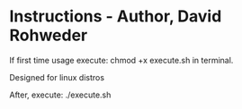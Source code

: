 # Instructions - Author, David Rohweder

If first time usage execute:
    chmod +x execute.sh 
in terminal.

Designed for linux distros

After, execute:
    ./execute.sh
